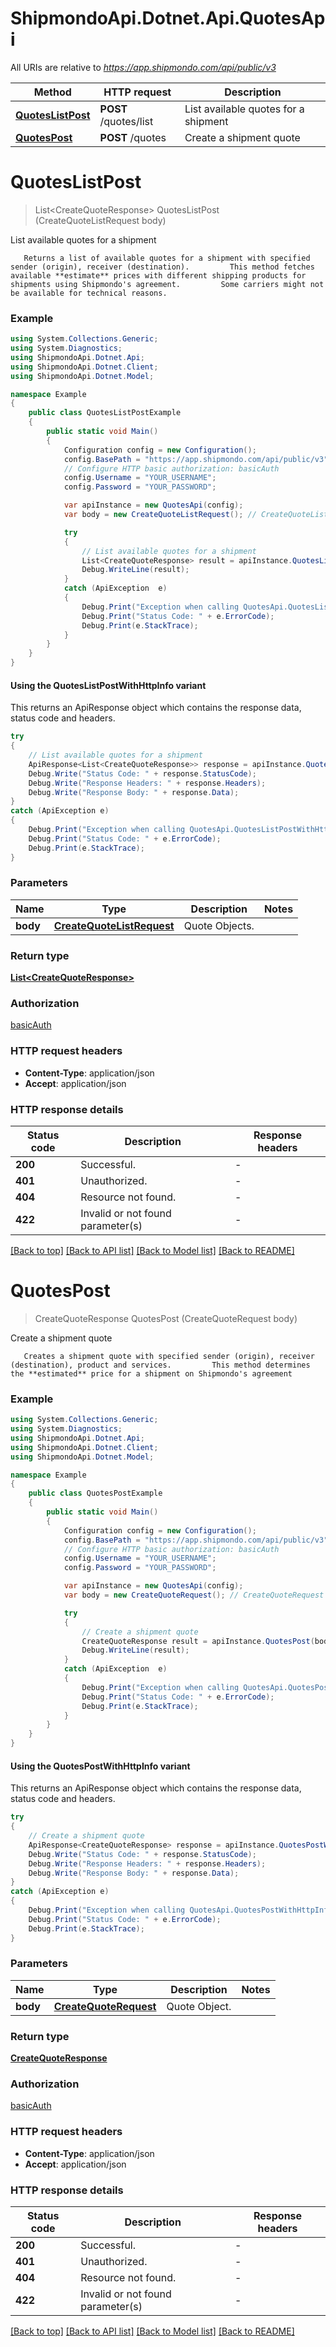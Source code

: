 # ShipmondoApi.Dotnet.Api.QuotesApi

All URIs are relative to *https://app.shipmondo.com/api/public/v3*

| Method | HTTP request | Description |
|--------|--------------|-------------|
| [**QuotesListPost**](QuotesApi.md#quoteslistpost) | **POST** /quotes/list | List available quotes for a shipment |
| [**QuotesPost**](QuotesApi.md#quotespost) | **POST** /quotes | Create a shipment quote |

<a id="quoteslistpost"></a>
# **QuotesListPost**
> List&lt;CreateQuoteResponse&gt; QuotesListPost (CreateQuoteListRequest body)

List available quotes for a shipment

       Returns a list of available quotes for a shipment with specified sender (origin), receiver (destination).         This method fetches available **estimate** prices with different shipping products for shipments using Shipmondo's agreement.         Some carriers might not be available for technical reasons.       

### Example
```csharp
using System.Collections.Generic;
using System.Diagnostics;
using ShipmondoApi.Dotnet.Api;
using ShipmondoApi.Dotnet.Client;
using ShipmondoApi.Dotnet.Model;

namespace Example
{
    public class QuotesListPostExample
    {
        public static void Main()
        {
            Configuration config = new Configuration();
            config.BasePath = "https://app.shipmondo.com/api/public/v3";
            // Configure HTTP basic authorization: basicAuth
            config.Username = "YOUR_USERNAME";
            config.Password = "YOUR_PASSWORD";

            var apiInstance = new QuotesApi(config);
            var body = new CreateQuoteListRequest(); // CreateQuoteListRequest | Quote Objects. 

            try
            {
                // List available quotes for a shipment
                List<CreateQuoteResponse> result = apiInstance.QuotesListPost(body);
                Debug.WriteLine(result);
            }
            catch (ApiException  e)
            {
                Debug.Print("Exception when calling QuotesApi.QuotesListPost: " + e.Message);
                Debug.Print("Status Code: " + e.ErrorCode);
                Debug.Print(e.StackTrace);
            }
        }
    }
}
```

#### Using the QuotesListPostWithHttpInfo variant
This returns an ApiResponse object which contains the response data, status code and headers.

```csharp
try
{
    // List available quotes for a shipment
    ApiResponse<List<CreateQuoteResponse>> response = apiInstance.QuotesListPostWithHttpInfo(body);
    Debug.Write("Status Code: " + response.StatusCode);
    Debug.Write("Response Headers: " + response.Headers);
    Debug.Write("Response Body: " + response.Data);
}
catch (ApiException e)
{
    Debug.Print("Exception when calling QuotesApi.QuotesListPostWithHttpInfo: " + e.Message);
    Debug.Print("Status Code: " + e.ErrorCode);
    Debug.Print(e.StackTrace);
}
```

### Parameters

| Name | Type | Description | Notes |
|------|------|-------------|-------|
| **body** | [**CreateQuoteListRequest**](CreateQuoteListRequest.md) | Quote Objects.  |  |

### Return type

[**List&lt;CreateQuoteResponse&gt;**](CreateQuoteResponse.md)

### Authorization

[basicAuth](../README.md#basicAuth)

### HTTP request headers

 - **Content-Type**: application/json
 - **Accept**: application/json


### HTTP response details
| Status code | Description | Response headers |
|-------------|-------------|------------------|
| **200** | Successful. |  -  |
| **401** | Unauthorized. |  -  |
| **404** | Resource not found. |  -  |
| **422** | Invalid or not found parameter(s) |  -  |

[[Back to top]](#) [[Back to API list]](../README.md#documentation-for-api-endpoints) [[Back to Model list]](../README.md#documentation-for-models) [[Back to README]](../README.md)

<a id="quotespost"></a>
# **QuotesPost**
> CreateQuoteResponse QuotesPost (CreateQuoteRequest body)

Create a shipment quote

       Creates a shipment quote with specified sender (origin), receiver (destination), product and services.         This method determines the **estimated** price for a shipment on Shipmondo's agreement         

### Example
```csharp
using System.Collections.Generic;
using System.Diagnostics;
using ShipmondoApi.Dotnet.Api;
using ShipmondoApi.Dotnet.Client;
using ShipmondoApi.Dotnet.Model;

namespace Example
{
    public class QuotesPostExample
    {
        public static void Main()
        {
            Configuration config = new Configuration();
            config.BasePath = "https://app.shipmondo.com/api/public/v3";
            // Configure HTTP basic authorization: basicAuth
            config.Username = "YOUR_USERNAME";
            config.Password = "YOUR_PASSWORD";

            var apiInstance = new QuotesApi(config);
            var body = new CreateQuoteRequest(); // CreateQuoteRequest | Quote Object.

            try
            {
                // Create a shipment quote
                CreateQuoteResponse result = apiInstance.QuotesPost(body);
                Debug.WriteLine(result);
            }
            catch (ApiException  e)
            {
                Debug.Print("Exception when calling QuotesApi.QuotesPost: " + e.Message);
                Debug.Print("Status Code: " + e.ErrorCode);
                Debug.Print(e.StackTrace);
            }
        }
    }
}
```

#### Using the QuotesPostWithHttpInfo variant
This returns an ApiResponse object which contains the response data, status code and headers.

```csharp
try
{
    // Create a shipment quote
    ApiResponse<CreateQuoteResponse> response = apiInstance.QuotesPostWithHttpInfo(body);
    Debug.Write("Status Code: " + response.StatusCode);
    Debug.Write("Response Headers: " + response.Headers);
    Debug.Write("Response Body: " + response.Data);
}
catch (ApiException e)
{
    Debug.Print("Exception when calling QuotesApi.QuotesPostWithHttpInfo: " + e.Message);
    Debug.Print("Status Code: " + e.ErrorCode);
    Debug.Print(e.StackTrace);
}
```

### Parameters

| Name | Type | Description | Notes |
|------|------|-------------|-------|
| **body** | [**CreateQuoteRequest**](CreateQuoteRequest.md) | Quote Object. |  |

### Return type

[**CreateQuoteResponse**](CreateQuoteResponse.md)

### Authorization

[basicAuth](../README.md#basicAuth)

### HTTP request headers

 - **Content-Type**: application/json
 - **Accept**: application/json


### HTTP response details
| Status code | Description | Response headers |
|-------------|-------------|------------------|
| **200** | Successful. |  -  |
| **401** | Unauthorized. |  -  |
| **404** | Resource not found. |  -  |
| **422** | Invalid or not found parameter(s) |  -  |

[[Back to top]](#) [[Back to API list]](../README.md#documentation-for-api-endpoints) [[Back to Model list]](../README.md#documentation-for-models) [[Back to README]](../README.md)

